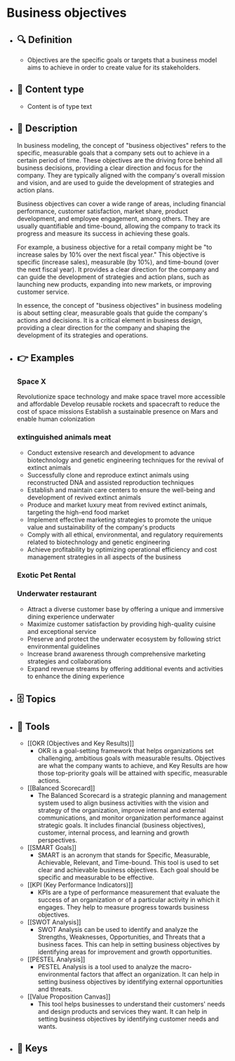 # Business objectives
- ## 🔍 Definition
  - Objectives are the specific goals or targets that a business model aims to achieve in order to create value for its stakeholders.
- ## 📰 Content type 
  - Content is of type text
- ## 📖 Description
  In business modeling, the concept of "business objectives" refers to the specific, measurable goals that a company sets out to achieve in a certain period of time. These objectives are the driving force behind all business decisions, providing a clear direction and focus for the company. They are typically aligned with the company's overall mission and vision, and are used to guide the development of strategies and action plans.
  
  Business objectives can cover a wide range of areas, including financial performance, customer satisfaction, market share, product development, and employee engagement, among others. They are usually quantifiable and time-bound, allowing the company to track its progress and measure its success in achieving these goals.
  
  For example, a business objective for a retail company might be "to increase sales by 10% over the next fiscal year." This objective is specific (increase sales), measurable (by 10%), and time-bound (over the next fiscal year). It provides a clear direction for the company and can guide the development of strategies and action plans, such as launching new products, expanding into new markets, or improving customer service.
  
  In essence, the concept of "business objectives" in business modeling is about setting clear, measurable goals that guide the company's actions and decisions. It is a critical element in business design, providing a clear direction for the company and shaping the development of its strategies and operations.
- ## 👉 Examples
  ### Space X
  Revolutionize space technology and make space travel more accessible and affordable
  Develop reusable rockets and spacecraft to reduce the cost of space missions
  Establish a sustainable presence on Mars and enable human colonization
  ### 
  
  ### extinguished animals meat
  - Conduct extensive research and development to advance biotechnology and genetic engineering techniques for the revival of extinct animals
  - Successfully clone and reproduce extinct animals using reconstructed DNA and assisted reproduction techniques
  - Establish and maintain care centers to ensure the well-being and development of revived extinct animals
  - Produce and market luxury meat from revived extinct animals, targeting the high-end food market
  - Implement effective marketing strategies to promote the unique value and sustainability of the company's products
  - Comply with all ethical, environmental, and regulatory requirements related to biotechnology and genetic engineering
  - Achieve profitability by optimizing operational efficiency and cost management strategies in all aspects of the business
  ### Exotic Pet Rental
  
  ### Underwater restaurant
  - Attract a diverse customer base by offering a unique and immersive dining experience underwater
  - Maximize customer satisfaction by providing high-quality cuisine and exceptional service
  - Preserve and protect the underwater ecosystem by following strict environmental guidelines
  - Increase brand awareness through comprehensive marketing strategies and collaborations
  - Expand revenue streams by offering additional events and activities to enhance the dining experience
- ## 🗄️ Topics
  
- ## 🧰 Tools
  - [[OKR (Objectives and Key Results)]]
    - OKR is a goal-setting framework that helps organizations set challenging, ambitious goals with measurable results. Objectives are what the company wants to achieve, and Key Results are how those top-priority goals will be attained with specific, measurable actions.
  - [[Balanced Scorecard]]
    - The Balanced Scorecard is a strategic planning and management system used to align business activities with the vision and strategy of the organization, improve internal and external communications, and monitor organization performance against strategic goals. It includes financial (business objectives), customer, internal process, and learning and growth perspectives.
  - [[SMART Goals]]
    - SMART is an acronym that stands for Specific, Measurable, Achievable, Relevant, and Time-bound. This tool is used to set clear and achievable business objectives. Each goal should be specific and measurable to be effective.
  - [[KPI (Key Performance Indicators)]]
    - KPIs are a type of performance measurement that evaluate the success of an organization or of a particular activity in which it engages. They help to measure progress towards business objectives.
  - [[SWOT Analysis]]
    - SWOT Analysis can be used to identify and analyze the Strengths, Weaknesses, Opportunities, and Threats that a business faces. This can help in setting business objectives by identifying areas for improvement and growth opportunities.
  - [[PESTEL Analysis]]
    - PESTEL Analysis is a tool used to analyze the macro-environmental factors that affect an organization. It can help in setting business objectives by identifying external opportunities and threats.
  - [[Value Proposition Canvas]]
    - This tool helps businesses to understand their customers' needs and design products and services they want. It can help in setting business objectives by identifying customer needs and wants.
- ## 🔑 Keys
  
